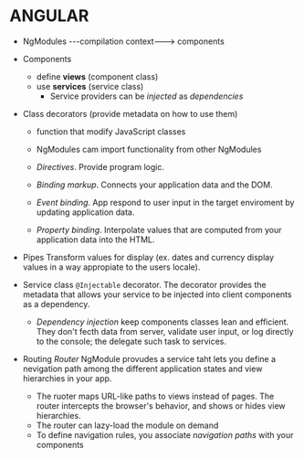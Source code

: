 # ANGULAR

* NgModules ---compilation context---> components

* Components
	* define **views** (component class)
	* use **services** (service class)
		- Service providers can be _injected_ as _dependencies_
		
* Class decorators (provide metadata on how to use them)
	- function that modify JavaScript classes
		
	- NgModules cam import functionality from other NgModules
	
	- _Directives_. Provide program logic.
	- _Binding markup_. Connects your application data and the DOM.
	- _Event binding_. App respond to user input in the target enviroment by updating application data.
	- _Property binding_. Interpolate values that are computed from your application data into the HTML.
	
* Pipes
	Transform values for display (ex. dates and currency display values in a way appropiate to the users locale).
	
* Service class
	`@Injectable` decorator. The decorator provides the metadata that allows your service to be 
	injected into client components as a dependency.
	
	- _Dependency injection_ keep components classes lean and efficient. They don't fecth data from server, 
	validate user input, or log directly to the console; the delegate such task to services.
	
* Routing
	*Router* NgModule provudes a service taht lets you define a nevigation path among the different application states
	and view hierarchies in your app.
	- The ruoter maps URL-like paths to views instead of pages. The router intercepts the browser's behavior, and shows 
	or hides view hierarchies.
	- The router can lazy-load the module on demand
	- To define navigation rules, you associate _navigation paths_ with your components
	
